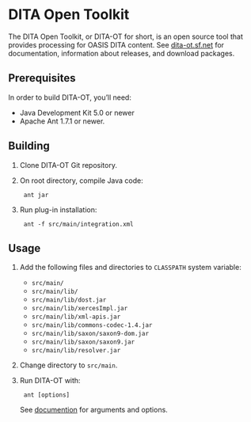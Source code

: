 DITA Open Toolkit
=================

The DITA Open Toolkit, or DITA-OT for short, is an open source tool that provides processing for OASIS DITA content. See [dita-ot.sf.net](http://dita-ot.sourceforge.net/) for documentation, information about releases, and download packages.

Prerequisites
-------------

In order to build DITA-OT, you’ll need:

* Java Development Kit 5.0 or newer
* Apache Ant 1.7.1 or newer.

Building
--------

1. Clone DITA-OT Git repository.
2. On root directory, compile Java code:

        ant jar
     
3. Run plug-in installation:

        ant -f src/main/integration.xml

Usage
-----

1. Add the following files and directories to `CLASSPATH` system variable:
   * `src/main/`
   * `src/main/lib/`
   * `src/main/lib/dost.jar`
   * `src/main/lib/xercesImpl.jar`
   * `src/main/lib/xml-apis.jar`
   * `src/main/lib/commons-codec-1.4.jar`
   * `src/main/lib/saxon/saxon9-dom.jar`
   * `src/main/lib/saxon/saxon9.jar`
   * `src/main/lib/resolver.jar`
2. Change directory to `src/main`.
3. Run DITA-OT with:

        ant [options]
        
   See [documention](http://dita-ot.sourceforge.net/latest/) for arguments and options.